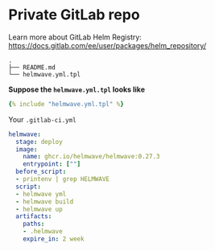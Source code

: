 # Private GitLab repo 

Learn more about GitLab Helm Registry: https://docs.gitlab.com/ee/user/packages/helm_repository/

```console
.
├── README.md
└── helmwave.yml.tpl
```

**Suppose the `helmwave.yml.tpl` looks like**

```yaml
{% include "helmwave.yml.tpl" %}
```

Your `.gitlab-ci.yml` 

```yaml
helmwave:
  stage: deploy
  image:
    name: ghcr.io/helmwave/helmwave:0.27.3
    entrypoint: [""]
  before_script:
  - printenv | grep HELMWAVE
  script:
  - helmwave yml
  - helmwave build
  - helmwave up
  artifacts:
    paths:
    - .helmwave
    expire_in: 2 week
```
